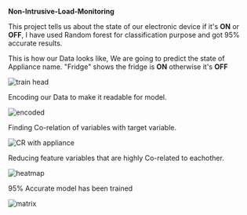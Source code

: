 **Non-Intrusive-Load-Monitoring** 

This project tells us about the state of our electronic device if it's **ON** or **OFF**, I have used Random forest for classification purpose and got 95% accurate results.



This is how our Data looks like, We are going to predict the state of Appliance name. "Fridge" shows the fridge is **ON** otherwise it's **OFF**

![train head](https://user-images.githubusercontent.com/79520075/147036576-b89f5edc-da22-4798-ba94-017ad8e6ff4c.PNG)




Encoding our Data to make it readable for model.

![encoded](https://user-images.githubusercontent.com/79520075/147036700-ef84c4e9-4ad7-4f72-8aef-479a5a578d5c.PNG)




Finding Co-relation of variables with target variable.

![CR with appliance](https://user-images.githubusercontent.com/79520075/147036713-6240ffe1-8473-4f55-b8c4-e5c42cecc504.PNG)




Reducing feature variables that are highly Co-related to eachother.

![heatmap](https://user-images.githubusercontent.com/79520075/147036728-040fe10d-73aa-4597-9201-ea734d51c047.png)




95% Accurate model has been trained

![matrix](https://user-images.githubusercontent.com/79520075/147036738-821fb7bb-61f4-43fc-a1b6-c6dd762cb8df.png)

